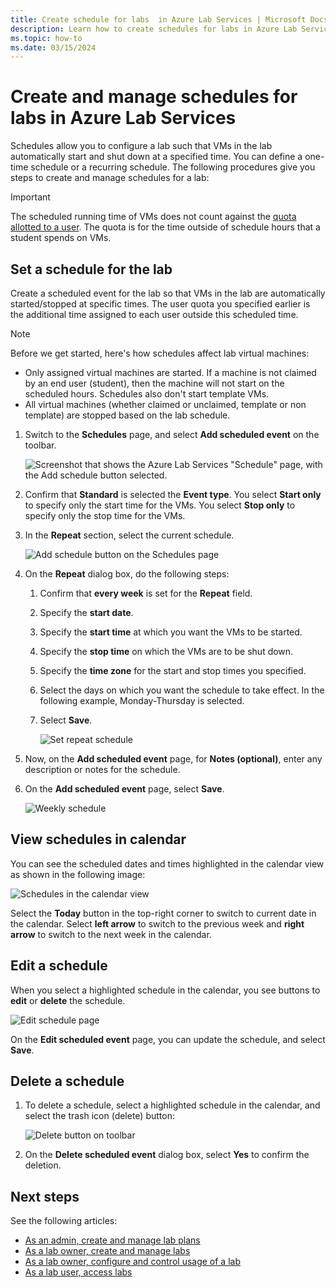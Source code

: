 ```yaml
---
title: Create schedule for labs  in Azure Lab Services | Microsoft Docs
description: Learn how to create schedules for labs in Azure Lab Services so that VMs in the labs start up and shut down at a specified time. 
ms.topic: how-to
ms.date: 03/15/2024
---
```


# Create and manage schedules for labs in Azure Lab Services

Schedules allow you to configure a lab such that VMs in the lab automatically start and shut down at a specified time. You can define a one-time schedule or a recurring schedule. The following procedures give you steps to create and manage schedules for a lab:

> [!IMPORTANT]
> The scheduled running time of VMs does not count against the [quota allotted to a user](how-to-manage-lab-users.md#set-quotas-for-users). The quota is for the time outside of schedule hours that a student spends on VMs.

## Set a schedule for the lab

Create a scheduled event for the lab so that VMs in the lab are automatically started/stopped at specific times. The user quota you specified earlier is the additional time assigned to each user outside this scheduled time.

> [!NOTE]
> Before we get started, here's how schedules affect lab virtual machines:
>
>- Only assigned virtual machines are started. If a machine is not claimed by an end user (student), then the machine will not start on the scheduled hours. Schedules also don't start template VMs.
>- All virtual machines (whether claimed or unclaimed, template or non template) are stopped based on the lab schedule.

1. Switch to the **Schedules** page, and select **Add scheduled event** on the toolbar.

    ![Screenshot that shows the Azure Lab Services "Schedule" page, with  the Add schedule button selected.](./media/how-to-create-schedules/add-schedule-button.png)
2. Confirm that **Standard** is selected the **Event type**. You select **Start only** to specify only the start time for the VMs. You select **Stop only** to specify only the stop time for the VMs.
7. In the **Repeat** section, select the current schedule.

    ![Add schedule button on the Schedules page](./media/how-to-create-schedules/select-current-schedule.png)
5. On the **Repeat** dialog box, do the following steps:
    1. Confirm that **every week** is set for the **Repeat** field.
    3. Specify the **start date**.
    4. Specify the **start time** at which you want the VMs to be started.
    5. Specify the **stop time** on which the VMs are to be shut down.
    6. Specify the **time zone** for the start and stop times you specified.
    2. Select the days on which you want the schedule to take effect. In the following example, Monday-Thursday is selected.
    8. Select **Save**.

        ![Set repeat schedule](./media/how-to-create-schedules/set-repeat-schedule.png)

3. Now, on the **Add scheduled event** page, for **Notes (optional)**, enter any description or notes for the schedule.
4. On the **Add scheduled event** page, select **Save**.

    ![Weekly schedule](./media/how-to-create-schedules/add-schedule-page-weekly.png)

## View schedules in calendar

You can see the scheduled dates and times highlighted in the calendar view as shown in the following image:

![Schedules in the calendar view](./media/how-to-create-schedules/schedules-calendar.png)

Select the **Today** button in the top-right corner to switch to current date in the calendar. Select **left arrow** to switch to the previous week and **right arrow** to switch to the next week in the calendar.

## Edit a schedule

When you select a highlighted schedule in the calendar, you see buttons to **edit** or **delete** the schedule.

![Edit schedule page](./media/how-to-create-schedules/schedule-edit-button.png)

On the **Edit scheduled event** page, you can update the schedule, and select **Save**.

## Delete a schedule

1. To delete a schedule, select a highlighted schedule in the calendar, and select the trash icon (delete) button:

    ![Delete button on toolbar](./media/how-to-create-schedules/schedule-delete-button.png)
2. On the **Delete scheduled event** dialog box, select **Yes** to confirm the deletion.

## Next steps

See the following articles:

- [As an admin, create and manage lab plans](how-to-manage-lab-plans.md)
- [As a lab owner, create and manage labs](how-to-manage-labs.md)
- [As a lab owner, configure and control usage of a lab](how-to-manage-lab-users.md)
- [As a lab user, access labs](how-to-use-lab.md)
